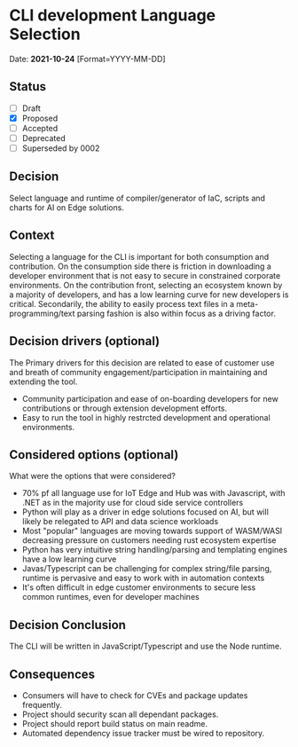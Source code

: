 # CLI development Language Selection

Date: **2021-10-24** [Format=YYYY-MM-DD]

## Status

- [ ] Draft
- [X] Proposed
- [ ] Accepted
- [ ] Deprecated
- [ ] Superseded by 0002

## Decision

Select language and runtime of compiler/generator of IaC, scripts and charts for AI on Edge solutions.

## Context

Selecting a language for the CLI is important for both consumption and contribution. On the consumption side there is friction in downloading a developer environment that is not easy to secure in constrained corporate environments. On the contribution front, selecting an ecosystem known by a majority of developers, and has a low learning curve for new developers is critical. Secondarily, the ability to easily process text files in a meta-programming/text parsing fashion is also within focus as a driving factor.  

## Decision drivers (optional)

The Primary drivers for this decision are related to ease of customer use and breath of community engagement/participation in maintaining and extending the tool.

- Community participation and ease of on-boarding developers for new contributions or through extension development efforts.
- Easy to run the tool in highly restrcted development and operational environments.

## Considered options (optional)

What were the options that were considered?

- 70% pf all language use for IoT Edge and Hub was with Javascript, with .NET as in the majority use for cloud side service controllers  
- Python will play as a driver in edge solutions focused on AI, but will likely be relegated to API and data science workloads
- Most "popular" languages are moving towards support of WASM/WASI decreasing pressure on customers needing rust ecosystem expertise
- Python has very intuitive string handling/parsing and templating engines have a low learning curve
- Javas/Typescript can be challenging for complex string/file parsing, runtime is pervasive and easy to work with in automation contexts
- It's often difficult in edge customer environments to secure less common runtimes, even for developer machines

## Decision Conclusion

The CLI will be written in JavaScript/Typescript and use the Node runtime.

## Consequences

- Consumers will have to check for CVEs and package updates frequently.
- Project should security scan all dependant packages.
- Project should report build status on main readme.
- Automated dependency issue tracker must be wired to repository.
